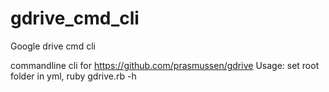 # gdrive_cmd_cli
Google drive cmd cli

commandline cli for https://github.com/prasmussen/gdrive
Usage: set root folder in yml, ruby gdrive.rb -h

